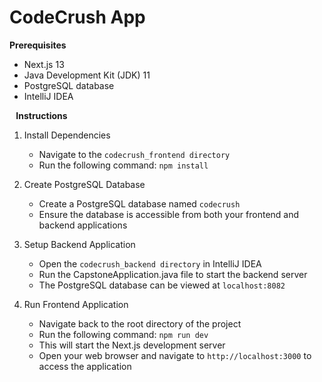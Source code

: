 # CodeCrush App

**Prerequisites**

* Next.js 13
* Java Development Kit (JDK) 11
* PostgreSQL database
* IntelliJ IDEA

⠀**Instructions**

1. Install Dependencies
   * Navigate to the `codecrush_frontend directory`
   * Run the following command: `npm install`

2. Create PostgreSQL Database
   * Create a PostgreSQL database named `codecrush`
   * Ensure the database is accessible from both your frontend and backend applications
   
3. Setup Backend Application
   * Open the `codecrush_backend directory` in IntelliJ IDEA
   * Run the CapstoneApplication.java file to start the backend server
   * The PostgreSQL database can be viewed at `localhost:8082`

4. Run Frontend Application
   * Navigate back to the root directory of the project
   * Run the following command: `npm run dev`
   * This will start the Next.js development server
   * Open your web browser and navigate to `http://localhost:3000` to access the application
